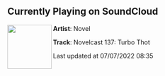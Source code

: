 ## Currently Playing on SoundCloud

[<img align="left" width="100" src="https://i1.sndcdn.com/artworks-lJEI4l1DHzT46HwH-09JCzA-t500x500.jpg">](https://soundcloud.com/novelevents/novelcast-137-turbo-thot)

**Artist**: Novel 

**Track**: Novelcast 137: Turbo Thot

Last updated at 07/07/2022 08:35
